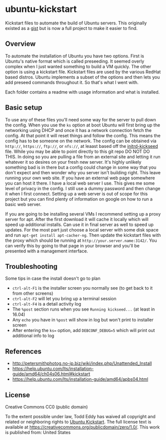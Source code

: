 # ubuntu-kickstart

Kickstart files to automate the build of Ubuntu servers. This originally existed as a [gist](https://gist.github.com/vrillusions/d292953ff9bc0e2041d9) but is now a full project to make it easier to find.

## Overview

To automate the installation of Ubuntu you have two options. First is Ubuntu's native format which is called preseeding. It seemed overly complex when I just wanted something to build a VM quickly. The other option is using a kickstart file. Kickstart files are used by the various RedHat based distros. Ubuntu implements a subset of the options and then lets you add preseed commands throughout it. So that's what I went with.

Each folder contains a readme with usage information and what is installed.

## Basic setup

To use any of these files you'll need some way for the server to pull down the config. When you use the `ks` option at boot Ubuntu will first bring up the networking using DHCP and once it has a network connection fetch the config.  At that point it will reset things and follow the config.  This means the config has to be someone on the network.  The config can be obtained via `http://`, `https://`, `ftp://`, or `nfs://`, at leaast based off the [initrd-kickseed](https://bazaar.launchpad.net/~ubuntu-installer/kickseed/master/view/head:/initrd-kickseed) file.  While you may be able to point directly to this git repo DO NOT DO THIS.  In doing so you are pulling a file from an external site and letting it run whatever it so desires on your fresh new server.  It's highly unlikely something bad is in there but a config could change in some way that you don't expect and then wonder why you server isn't building right.  This leave running your own web site.  If you have an external web page somewhere you can host it there.  I have a local web server I use.  This gives me some level of privacy in the config.  I still use a dummy password and then change it when I first connect.  Setting up a web server is out of scope for this project but you can find plenty of information on google on how to run a basic web server.

If you are going to be installing several VMs I recommend setting up a proxy server for apt.  After the first download it will cache it locally which will speed up additional installs.  Can use it in final server as well to speed up updates.  For the most part just choose a local server with some disk space and run `apt-get install apt-cacher-ng`.  Then update the kickstart files with the proxy which should be running at `http://your.server.name:3142/`. You can verify this by going to that page in your browser and you'll be presented with a management interface.

## Troubleshooting

Some tips in case the install doesn't go to plan

- `ctrl-alt-F1` is the installer screen you normally see (to get back to it from other screens)
- `ctrl-alt-F2` will let you bring up a terminal session
- `ctrl-alt-F4` is a detail activity log
- The `%post` section runs when you see `Running kickseed...` (at least in 16.04)
- Any `echo` you have in `%post` will show in log but won't print to installer screen
- After entering the `ks=` option, add `DEBCONF_DEBUG=5` which will print out additional info to log

## References

- http://petersmithphotog.no-ip.biz/wiki/index.php/Unattended_Install
- https://help.ubuntu.com/lts/installation-guide/amd64/ch04s06.html#kickstart
- https://help.ubuntu.com/lts/installation-guide/amd64/apbs04.html

## License

Creative Commons CC0 (public domain)

To the extent possible under law, Todd Eddy has waived all copyright and related or neighboring rights to [Ubuntu Kickstart](https://github.com/vrillusions/ubuntu-kickstart). The full license text is available at <https://creativecommons.org/publicdomain/zero/1.0/>. This work is published from: United States
